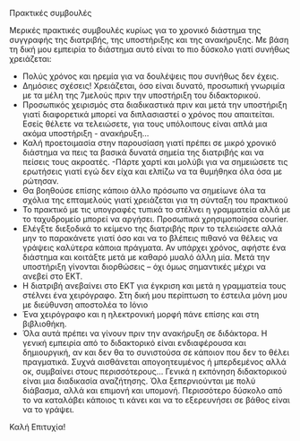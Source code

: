 Πρακτικές συμβουλές

Μερικές πρακτικές συμβουλές κυρίως για το χρονικό διάστημα της συγγραφής της διατριβής, της υποστήριξης και της ανακήρυξης. Με βάση τη δική μου εμπειρία το διάστημα αυτό είναι το πιο δύσκολο γιατί συνήθως χρειάζεται:
-	Πολύς χρόνος και ηρεμία για να δουλέψεις που συνήθως δεν έχεις.
-	Δημόσιες σχέσεις! Χρειάζεται, όσο είναι δυνατό, προσωπική γνωριμία με τα μέλη της 7μελούς πριν την υποστήριξη του διδακτορικού.
-	Προσωπικός χειρισμός στα διαδικαστικά πριν και μετά την υποστήριξη γιατί διαφορετικά μπορεί να διπλασιαστεί ο χρόνος που απαιτείται. Εσείς θέλετε να τελειώσετε, για τους υπόλοιπους είναι απλά μια ακόμα υποστήριξη - ανακήρυξη…
-	Καλή προετοιμασία στην παρουσίαση γιατί πρέπει σε μικρό χρονικό διάστημα να πεις τα βασικά δυνατά σημεία της διατριβής και να πείσεις τους ακροατές. -Πάρτε χαρτί και μολύβι για να σημειώσετε τις ερωτήσεις γιατί εγώ δεν είχα και ελπίζω να τα θυμήθηκα όλα όσα με ρώτησαν.
-	Θα βοηθούσε επίσης κάποιο άλλο πρόσωπο να σημείωνε όλα τα σχόλια της επταμελούς γιατί χρειάζεται για τη σύνταξη του πρακτικού
-	Το πρακτικό με τις υπογραφές τυπικά το στέλνει η γραμματεία αλλά με το ταχυδρομείο μπορεί να αργήσει. Προσωπικά χρησιμοποίησα courier.
-	Ελέγξτε διεξοδικά το κείμενο της διατριβής πριν το τελειώσετε αλλά μην το παρακάνετε γιατί όσο και να το βλέπεις πιθανό να θέλεις να γράψεις καλύτερα κάποια πράγματα. Αν υπάρχει χρόνος, αφήστε ένα διάστημα και κοιτάξτε μετά με καθαρό μυαλό άλλη μία. Μετά την υποστήριξη γίνονται διορθώσεις – όχι όμως σημαντικές μέχρι να ανεβεί στο ΕΚΤ.
-	Η διατριβή ανεβαίνει στο ΕΚΤ για έγκριση και μετά η γραμματεία τους στέλνει ένα χειρόγραφο. Στη δική μου περίπτωση το έστειλα μόνη μου με διεύθυνση αποστολέα το Ιόνιο
-	Ένα χειρόγραφο και η ηλεκτρονική μορφή πάνε επίσης και στη βιβλιοθήκη.
-	Όλα αυτά πρέπει να γίνουν πριν την ανακήρυξη σε διδάκτορα.
Η γενική εμπειρία από το διδακτορικό είναι ενδιαφέρουσα και δημιουργική, αν και δεν θα το συνιστούσα σε κάποιον που δεν το θέλει πραγματικά. Συχνά αισθάνεται απογοητευμένος ή μπερδεμένος αλλά οκ, συμβαίνει στους περισσότερους… Γενικά η εκπόνηση διδακτορικού είναι μια διαδικασία αναζήτησης. Όλα ξεπερνιούνται με πολύ διάβασμα, αλλά και επιμονή και υπομονή. Περισσότερο δύσκολο από το να καταλάβει κάποιος τι κάνει και να το εξερευνήσει σε βάθος είναι να το γράψει.

 Καλή Επιτυχία!
